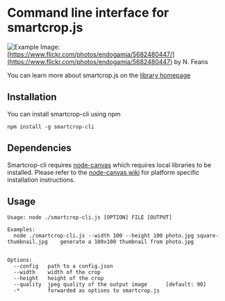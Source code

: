 # Command line interface for smartcrop.js

![Example](http://29a.ch/sandbox/2014/smartcrop/example.jpg)
Image: [https://www.flickr.com/photos/endogamia/5682480447/](https://www.flickr.com/photos/endogamia/5682480447) by N. Feans

You can learn more about smartcrop.js on the [library homepage](https://github.com/jwagner/smartcrop.js)

## Installation
You can install smartcrop-cli using npm
```
npm install -g smartcrop-cli
```

## Dependencies
Smartcrop-cli requires [node-canvas](https://github.com/Automattic/node-canvas) which requires local libraries to be installed. Please refer to the [node-canvas wiki](https://github.com/Automattic/node-canvas/wiki/_pages) for platform specific installation instructions.

## Usage

```
Usage: node ./smartcrop-cli.js [OPTION] FILE [OUTPUT]

Examples:
  node ./smartcrop-cli.js --width 100 --height 100 photo.jpg square-thumbnail.jpg    generate a 100x100 thumbnail from photo.jpg


Options:
  --config   path to a config.json               
  --width    width of the crop                   
  --height   height of the crop                  
  --quality  jpeg quality of the output image      [default: 90]
  -*         forwarded as options to smartcrop.js
```
